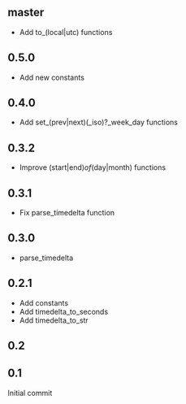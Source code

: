 ## master

* Add to_(local|utc) functions

## 0.5.0

* Add new constants

## 0.4.0

* Add set_(prev|next)(_iso)?_week_day functions

## 0.3.2

* Improve (start|end)_of_(day|month) functions

## 0.3.1

* Fix parse_timedelta function

## 0.3.0

* parse_timedelta

## 0.2.1

* Add constants
* Add timedelta_to_seconds
* Add timedelta_to_str

## 0.2


## 0.1

Initial commit